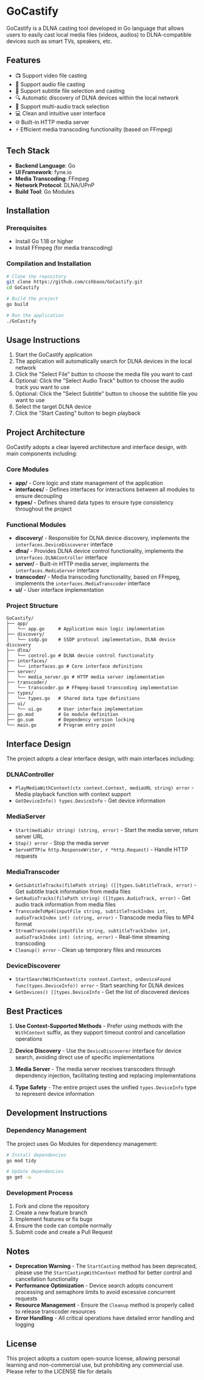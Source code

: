 # GoCastify

GoCastify is a DLNA casting tool developed in Go language that allows users to easily cast local media files (videos, audios) to DLNA-compatible devices such as smart TVs, speakers, etc.

## Features

- 📺 Support video file casting
- 🎵 Support audio file casting
- 📝 Support subtitle file selection and casting
- 🔍 Automatic discovery of DLNA devices within the local network
- 🎯 Support multi-audio track selection
- 💻 Clean and intuitive user interface
- 🌐 Built-in HTTP media server
- ⚡ Efficient media transcoding functionality (based on FFmpeg)

## Tech Stack

- **Backend Language**: Go
- **UI Framework**: fyne.io
- **Media Transcoding**: FFmpeg
- **Network Protocol**: DLNA/UPnP
- **Build Tool**: Go Modules

## Installation

### Prerequisites

- Install Go 1.18 or higher
- Install FFmpeg (for media transcoding)

### Compilation and Installation

```bash
# Clone the repository
git clone https://github.com/cshbaoo/GoCastify.git
cd GoCastify

# Build the project
go build

# Run the application
./GoCastify
```

## Usage Instructions

1. Start the GoCastify application
2. The application will automatically search for DLNA devices in the local network
3. Click the "Select File" button to choose the media file you want to cast
4. Optional: Click the "Select Audio Track" button to choose the audio track you want to use
5. Optional: Click the "Select Subtitle" button to choose the subtitle file you want to use
6. Select the target DLNA device
7. Click the "Start Casting" button to begin playback

## Project Architecture

GoCastify adopts a clear layered architecture and interface design, with main components including:

### Core Modules

- **app/** - Core logic and state management of the application
- **interfaces/** - Defines interfaces for interactions between all modules to ensure decoupling
- **types/** - Defines shared data types to ensure type consistency throughout the project

### Functional Modules

- **discovery/** - Responsible for DLNA device discovery, implements the `interfaces.DeviceDiscoverer` interface
- **dlna/** - Provides DLNA device control functionality, implements the `interfaces.DLNAController` interface
- **server/** - Built-in HTTP media server, implements the `interfaces.MediaServer` interface
- **transcoder/** - Media transcoding functionality, based on FFmpeg, implements the `interfaces.MediaTranscoder` interface
- **ui/** - User interface implementation

### Project Structure

```
GoCastify/
├── app/
│   └── app.go     # Application main logic implementation
├── discovery/
│   └── ssdp.go    # SSDP protocol implementation, DLNA device discovery
├── dlna/
│   └── control.go # DLNA device control functionality
├── interfaces/
│   └── interfaces.go # Core interface definitions
├── server/
│   └── media_server.go # HTTP media server implementation
├── transcoder/
│   └── transcoder.go # FFmpeg-based transcoding implementation
├── types/
│   └── types.go   # Shared data type definitions
├── ui/
│   └── ui.go      # User interface implementation
├── go.mod         # Go module definition
├── go.sum         # Dependency version locking
└── main.go        # Program entry point
```

## Interface Design

The project adopts a clear interface design, with main interfaces including:

### DLNAController
- `PlayMediaWithContext(ctx context.Context, mediaURL string) error` - Media playback function with context support
- `GetDeviceInfo() types.DeviceInfo` - Get device information

### MediaServer
- `Start(mediaDir string) (string, error)` - Start the media server, return server URL
- `Stop() error` - Stop the media server
- `ServeHTTP(w http.ResponseWriter, r *http.Request)` - Handle HTTP requests

### MediaTranscoder
- `GetSubtitleTracks(filePath string) ([]types.SubtitleTrack, error)` - Get subtitle track information from media files
- `GetAudioTracks(filePath string) ([]types.AudioTrack, error)` - Get audio track information from media files
- `TranscodeToMp4(inputFile string, subtitleTrackIndex int, audioTrackIndex int) (string, error)` - Transcode media files to MP4 format
- `StreamTranscode(inputFile string, subtitleTrackIndex int, audioTrackIndex int) (string, error)` - Real-time streaming transcoding
- `Cleanup() error` - Clean up temporary files and resources

### DeviceDiscoverer
- `StartSearchWithContext(ctx context.Context, onDeviceFound func(types.DeviceInfo)) error` - Start searching for DLNA devices
- `GetDevices() []types.DeviceInfo` - Get the list of discovered devices

## Best Practices

1. **Use Context-Supported Methods** - Prefer using methods with the `WithContext` suffix, as they support timeout control and cancellation operations

2. **Device Discovery** - Use the `DeviceDiscoverer` interface for device search, avoiding direct use of specific implementations

3. **Media Server** - The media server receives transcoders through dependency injection, facilitating testing and replacing implementations

4. **Type Safety** - The entire project uses the unified `types.DeviceInfo` type to represent device information

## Development Instructions

### Dependency Management

The project uses Go Modules for dependency management:

```bash
# Install dependencies
go mod tidy

# Update dependencies
go get -u
```

### Development Process

1. Fork and clone the repository
2. Create a new feature branch
3. Implement features or fix bugs
4. Ensure the code can compile normally
5. Submit code and create a Pull Request

## Notes

- **Deprecation Warning** - The `StartCasting` method has been deprecated, please use the `StartCastingWithContext` method for better control and cancellation functionality
- **Performance Optimization** - Device search adopts concurrent processing and semaphore limits to avoid excessive concurrent requests
- **Resource Management** - Ensure the `Cleanup` method is properly called to release transcoder resources
- **Error Handling** - All critical operations have detailed error handling and logging

## License

This project adopts a custom open-source license, allowing personal learning and non-commercial use, but prohibiting any commercial use. Please refer to the LICENSE file for details